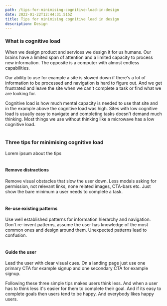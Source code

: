 ```yaml
---
path: /tips-for-minimising-cognitive-load-in-design
date: 2022-01-22T12:44:31.515Z
title: Tips for minimising cognitive load in design
description: Design
---
```

### What is cognitive load

When we design product and services we design it for us humans. Our brains have a limited span of attention and a limited capacity to process new information. The opposite is a computer with almost endless capabilities. 

Our ability to use for example a site is slowed down if there's a lot of information to be processed and navigation is hard to figure out. And we get frustrated and leave the site when we can't complete a task or find what we are looking for.

Cognitive load is how much mental capacity is needed to use that site and in the example above the cognitive load was high. Sites with low cognitive load is usually easy to navigate and completing tasks doesn't demand much thinking. Most things we use without thinking like a microwave has a low cognitive load. \
<br />

### Three tips for minimising cognitive load

Lorem ipsum about the tips\
<br />

#### Remove distractions

Remove visual obstacles that slow the user down. Less modals asking for permission, not relevant links, none related images, CTA-bars etc. Just show the bare minimum a user needs to complete a task.\
<br />

#### Re-use existing patterns

Use well established patterns for information hierarchy and navigation. Don't re-invent patterns, assume the user has knowledge of the most common ones and design around them. Unexpected patterns lead to confusion.\
<br />

#### Guide the user

Lead the user with clear visual cues. On a landing page just use one primary CTA for example signup and one secondary CTA for example signup.
<br />

Following these three simple tips makes users think less. And when a user has to think less it's easier for them to complete their goal. And if its easy to complete goals then users tend to be happy. And everybody likes happy users.